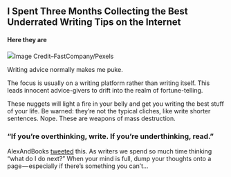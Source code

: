 ## I Spent Three Months Collecting the Best Underrated Writing Tips on the Internet

#### Here they are

![](https://cdn-images-1.medium.com/max/600/1*3sQWLlTt0CSZSMGvRKmlJw.jpeg)Image Credit–FastCompany/Pexels

Writing advice normally makes me puke.

The focus is usually on a writing platform rather than writing itself. This leads innocent advice-givers to drift into the realm of fortune-telling.

These nuggets will light a fire in your belly and get you writing the best stuff of your life. Be warned: they’re not the typical cliches, like write shorter sentences. Nope. These are weapons of mass destruction.

### “If you’re overthinking, write. If you’re underthinking, read.”

AlexAndBooks [tweeted](http://me.dm/r-hAU07JGUvI?source=email-ce13014ac329-1635365044202-newsletter.subscribeToProfile-------------------------85077fed_0583_4e35_b744_99bead75c71f--------4d619c366942) this. As writers we spend so much time thinking “what do I do next?” When your mind is full, dump your thoughts onto a page — especially if there’s something you can’t…